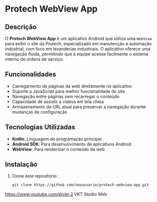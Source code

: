 # Protech WebView App

## Descrição

O **Protech WebView App** é um aplicativo Android que utiliza uma `WebView` para exibir o site da Protech, especializado em manutenção e automação industrial, com foco em lavanderias industriais. O aplicativo oferece uma navegação fluida, permitindo que a equipe acesse facilmente o sistema interno de ordens de serviço.

## Funcionalidades

- Carregamento de páginas da web diretamente no aplicativo
- Suporte a JavaScript para melhor funcionalidade do site
- Navegação entre páginas sem recarregar o conteúdo
- Capacidade de assistir a vídeos em tela cheia
- Armazenamento da URL atual para preservar a navegação durante mudanças de configuração

## Tecnologias Utilizadas

- **Kotlin**: Linguagem de programação principal
- **Android SDK**: Para desenvolvimento de aplicativos Android
- **WebView**: Para renderizar o conteúdo da web

## Instalação

1. Clone este repositório:

   ```bash
   git clone https://github.com/seuusuario/protech-webview-app.git

https://www.youtube.com/@vkt-2
VKT Studio Web
